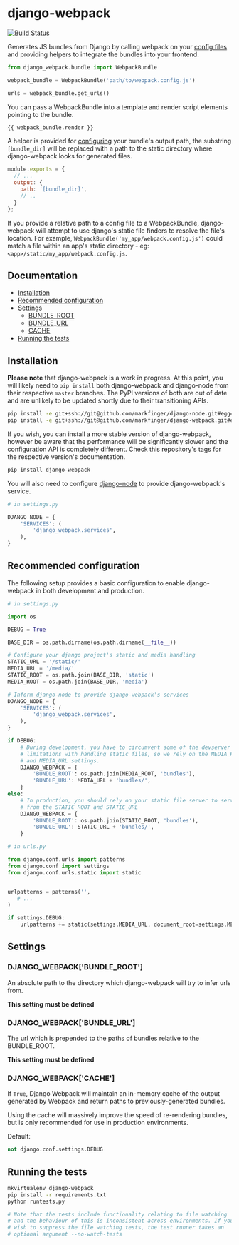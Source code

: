 django-webpack
==============

[![Build Status](https://travis-ci.org/markfinger/django-webpack.svg?branch=master)](https://travis-ci.org/markfinger/django-webpack)

Generates JS bundles from Django by calling webpack on your [config files](webpack.github.io/docs/configuration.html) and providing helpers to integrate the bundles into your frontend.

```python
from django_webpack.bundle import WebpackBundle

webpack_bundle = WebpackBundle('path/to/webpack.config.js')

urls = webpack_bundle.get_urls()
```

You can pass a WebpackBundle into a template and render script elements pointing to the bundle.
```html
{{ webpack_bundle.render }}
```

A helper is provided for [configuring](webpack.github.io/docs/configuration.html) your bundle's output path, the substring `[bundle_dir]` will be replaced with a path to the static directory where django-webpack looks for generated files.

```javascript
module.exports = {
  // ...
  output: {
    path: '[bundle_dir]',
    // ..
  }
};
```

If you provide a relative path to a config file to a WebpackBundle, django-webpack will attempt to use django's static file finders to resolve the file's location. For example, `WebpackBundle('my_app/webpack.config.js')` could match a file within an app's static directory - eg: `<app>/static/my_app/webpack.config.js`.

Documentation
-------------

- [Installation](#installation)
- [Recommended configuration](#recommended-configuration)
- [Settings](#settings)
  - [BUNDLE_ROOT](#django_webpackbundle_root)
  - [BUNDLE_URL](#django_webpackbundle_url)
  - [CACHE](#django_webpackcache)
- [Running the tests](#running-the-tests)


Installation
------------

**Please note** that django-webpack is a work in progress. At this point, you will likely need to `pip install` both django-webpack and django-node from their respective `master` branches. The PyPI versions of both are out of date and are unlikely to be updated shortly due to their transitioning APIs.

```bash
pip install -e git+ssh://git@github.com/markfinger/django-node.git#egg=django-node
pip install -e git+ssh://git@github.com/markfinger/django-webpack.git#egg=django-webpack
```

If you wish, you can install a more stable version of django-webpack, however be aware that the performance will be significantly slower and the configuration API is completely different. Check this repository's tags for the respective version's documentation.

```bash
pip install django-webpack
```

You will also need to configure [django-node](https://github.com/markfinger/django-node) to provide django-webpack's service.

```python
# in settings.py

DJANGO_NODE = {
    'SERVICES': (
        'django_webpack.services',
    ),
}
```

Recommended configuration
-------------------------

The following setup provides a basic configuration to enable django-webpack in both development and production.

```python
# in settings.py

import os

DEBUG = True

BASE_DIR = os.path.dirname(os.path.dirname(__file__))

# Configure your django project's static and media handling
STATIC_URL = '/static/'
MEDIA_URL = '/media/'
STATIC_ROOT = os.path.join(BASE_DIR, 'static')
MEDIA_ROOT = os.path.join(BASE_DIR, 'media')

# Inform django-node to provide django-webpack's services
DJANGO_NODE = {
    'SERVICES': (
        'django_webpack.services',
    ),
}

if DEBUG:
    # During development, you have to circumvent some of the devserver's 
    # limitations with handling static files, so we rely on the MEDIA_ROOT 
    # and MEDIA_URL settings.
    DJANGO_WEBPACK = {
        'BUNDLE_ROOT': os.path.join(MEDIA_ROOT, 'bundles'),
        'BUNDLE_URL': MEDIA_URL + 'bundles/',
    }
else:
    # In production, you should rely on your static file server to serve
    # from the STATIC_ROOT and STATIC_URL
    DJANGO_WEBPACK = {
        'BUNDLE_ROOT': os.path.join(STATIC_ROOT, 'bundles'),
        'BUNDLE_URL': STATIC_URL + 'bundles/',
    }
```

```python
# in urls.py

from django.conf.urls import patterns
from django.conf import settings
from django.conf.urls.static import static


urlpatterns = patterns('',
   # ...
)

if settings.DEBUG:
    urlpatterns += static(settings.MEDIA_URL, document_root=settings.MEDIA_ROOT)
```


Settings
--------

### DJANGO_WEBPACK['BUNDLE_ROOT']

An absolute path to the directory which django-webpack will try to infer urls from.

**This setting must be defined**

### DJANGO_WEBPACK['BUNDLE_URL']

The url which is prepended to the paths of bundles relative to the BUNDLE_ROOT.

**This setting must be defined**

### DJANGO_WEBPACK['CACHE']

If `True`, Django Webpack will maintain an in-memory cache of the output generated by
Webpack and return paths to previously-generated bundles.

Using the cache will massively improve the speed of re-rendering bundles, but is only
recommended for use in production environments.

Default:
```python
not django.conf.settings.DEBUG
```


Running the tests
-----------------

```bash
mkvirtualenv django-webpack
pip install -r requirements.txt
python runtests.py

# Note that the tests include functionality relating to file watching
# and the behaviour of this is inconsistent across environments. If you
# wish to suppress the file watching tests, the test runner takes an
# optional argument --no-watch-tests
```
